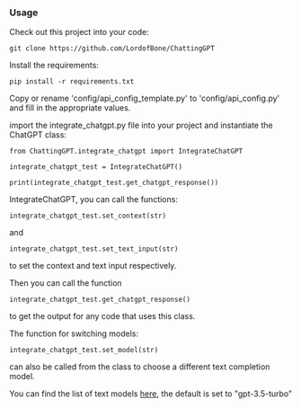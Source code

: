 ### Usage

Check out this project into your code:

```git clone https://github.com/LordofBone/ChattingGPT```

Install the requirements:

```pip install -r requirements.txt```

Copy or rename 'config/api_config_template.py' to 'config/api_config.py' and fill in the appropriate values.

import the integrate_chatgpt.py file into your project and instantiate the ChatGPT class:

```from ChattingGPT.integrate_chatgpt import IntegrateChatGPT```

```integrate_chatgpt_test = IntegrateChatGPT()```

```print(integrate_chatgpt_test.get_chatgpt_response())```

IntegrateChatGPT, you can call
the functions:

```integrate_chatgpt_test.set_context(str) ```

and 

```integrate_chatgpt_test.set_text_input(str)```

to set the context and text input respectively.

Then you can call the function

```integrate_chatgpt_test.get_chatgpt_response()```

to get the output for any code that uses this class.

The function for switching models:

```integrate_chatgpt_test.set_model(str)```

can also be called from the class to choose a different text completion model.

You can find the list of text models [here](https://platform.openai.com/docs/models/gpt-3-5), the default is set to
"gpt-3.5-turbo"